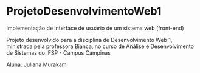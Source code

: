 # ProjetoDesenvolvimentoWeb1
Implementação de interface de usuário de um sistema web (front-end)

Projeto desenvolvido para a disciplina de Desenvolvimento Web 1, ministrada pela professora Bianca, no curso de Análise e Desenvolvimento de Sistemas do IFSP - Campus Campinas

Aluna: Juliana Murakami
